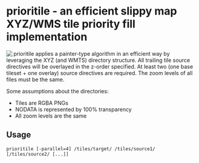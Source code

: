 # prioritile - an efficient slippy map XYZ/WMS tile priority fill implementation

<img align="left" src="
https://user-images.githubusercontent.com/1577223/91644898-bdb84c80-ea40-11ea-904e-8bbf8156ab6d.png">

prioritile applies a painter-type algorithm in an efficient way by leveraging the XYZ (and WMTS) directory 
structure. All trailing tile source directives will be overlayed in the z-order specified. At least two (one base tileset + one overlay) source directives
are required. The zoom levels of all files must be the same.

Some assumptions about the directories:

- Tiles are RGBA PNGs
- NODATA is represented by 100% transparency
- All zoom levels are the same

## Usage

```prioritile [-parallel=4] /tiles/target/ /tiles/source1/ [/tiles/source2/ [...]]```
